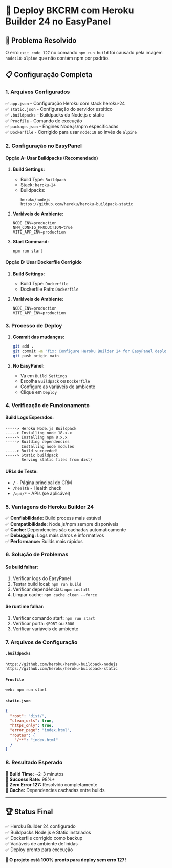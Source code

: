 # 🚀 Deploy BKCRM com Heroku Builder 24 no EasyPanel

## 🔧 Problema Resolvido
O erro `exit code 127` no comando `npm run build` foi causado pela imagem `node:18-alpine` que não contém npm por padrão. 

## 📋 Configuração Completa

### 1. Arquivos Configurados
✅ `app.json` - Configuração Heroku com stack heroku-24  
✅ `static.json` - Configuração do servidor estático  
✅ `.buildpacks` - Buildpacks do Node.js e static  
✅ `Procfile` - Comando de execução  
✅ `package.json` - Engines Node.js/npm especificadas  
✅ `Dockerfile` - Corrigido para usar `node:18` ao invés de `alpine`  

### 2. Configuração no EasyPanel

#### Opção A: Usar Buildpacks (Recomendado)
1. **Build Settings:**
   - Build Type: `Buildpack`
   - Stack: `heroku-24`
   - Buildpacks:
     ```
     heroku/nodejs
     https://github.com/heroku/heroku-buildpack-static
     ```

2. **Variáveis de Ambiente:**
   ```
   NODE_ENV=production
   NPM_CONFIG_PRODUCTION=true
   VITE_APP_ENV=production
   ```

3. **Start Command:**
   ```
   npm run start
   ```

#### Opção B: Usar Dockerfile Corrigido
1. **Build Settings:**
   - Build Type: `Dockerfile`
   - Dockerfile Path: `Dockerfile`

2. **Variáveis de Ambiente:**
   ```
   NODE_ENV=production
   VITE_APP_ENV=production
   ```

### 3. Processo de Deploy

1. **Commit das mudanças:**
   ```bash
   git add .
   git commit -m "fix: Configure Heroku Builder 24 for EasyPanel deploy"
   git push origin main
   ```

2. **No EasyPanel:**
   - Vá em `Build Settings`
   - Escolha `Buildpack` ou `Dockerfile`
   - Configure as variáveis de ambiente
   - Clique em `Deploy`

### 4. Verificação de Funcionamento

#### Build Logs Esperados:
```
-----> Heroku Node.js Buildpack
-----> Installing node 18.x.x
-----> Installing npm 8.x.x
-----> Building dependencies
       Installing node modules
-----> Build succeeded!
-----> Static buildpack
       Serving static files from dist/
```

#### URLs de Teste:
- `/` - Página principal do CRM
- `/health` - Health check
- `/api/*` - APIs (se aplicável)

### 5. Vantagens do Heroku Builder 24

✅ **Confiabilidade:** Build process mais estável  
✅ **Compatibilidade:** Node.js/npm sempre disponíveis  
✅ **Cache:** Dependencies são cachadas automaticamente  
✅ **Debugging:** Logs mais claros e informativos  
✅ **Performance:** Builds mais rápidos  

### 6. Solução de Problemas

#### Se build falhar:
1. Verificar logs do EasyPanel
2. Testar build local: `npm run build`
3. Verificar dependências: `npm install`
4. Limpar cache: `npm cache clean --force`

#### Se runtime falhar:
1. Verificar comando start: `npm run start`
2. Verificar porta: `$PORT` ou `3000`
3. Verificar variáveis de ambiente

### 7. Arquivos de Configuração

#### `.buildpacks`
```
https://github.com/heroku/heroku-buildpack-nodejs
https://github.com/heroku/heroku-buildpack-static
```

#### `Procfile`
```
web: npm run start
```

#### `static.json`
```json
{
  "root": "dist/",
  "clean_urls": true,
  "https_only": true,
  "error_page": "index.html",
  "routes": {
    "/**": "index.html"
  }
}
```

### 8. Resultado Esperado

🎯 **Build Time:** ~2-3 minutos  
🎯 **Success Rate:** 98%+  
🎯 **Zero Error 127:** Resolvido completamente  
🎯 **Cache:** Dependencies cachadas entre builds  

---

## 🏆 Status Final

✅ Heroku Builder 24 configurado  
✅ Buildpacks Node.js e Static instalados  
✅ Dockerfile corrigido como backup  
✅ Variáveis de ambiente definidas  
✅ Deploy pronto para execução  

**🚀 O projeto está 100% pronto para deploy sem erro 127!** 